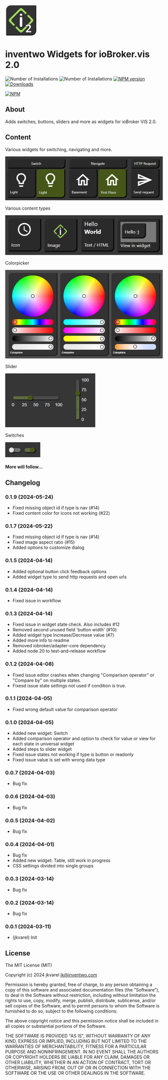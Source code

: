 ![Logo](admin/vis-2-widgets-inventwo.png)
# inventwo Widgets for ioBroker.vis 2.0

![Number of Installations](http://iobroker.live/badges/vis-2-widgets-inventwo-installed.svg) 
![Number of Installations](http://iobroker.live/badges/vis-2-widgets-inventwo-stable.svg) 
[![NPM version](http://img.shields.io/npm/v/iobroker.vis-2-widgets-inventwo.svg)](https://www.npmjs.com/package/iobroker.vis-2-widgets-inventwo)
[![Downloads](https://img.shields.io/npm/dm/iobroker.vis-2-widgets-inventwo.svg)](https://www.npmjs.com/package/iobroker.vis-2-widgets-inventwo)

[![NPM](https://nodei.co/npm/iobroker.vis-2-widgets-inventwo.png?downloads=true)](https://nodei.co/npm/iobroker.vis-2-widgets-inventwo/)

## About
Adds switches, buttons, sliders and more as widgets for ioBroker VIS 2.0.

## Content
Various widgets for switching, navigating and more.

![Vorschau Universal- & Multi-Widget](img/preview_universal_widget.png)

Various content types

![Vorschau Colorpicker](img/preview_content_types.png)

Colorpicker

![Vorschau Colorpicker](img/preview_colorpicker.png)

Slider

![Vorschau Colorpicker](img/preview_sliders.png)

Switches

![Vorschau Colorpicker](img/preview_switches.png)

#### More will follow...

## Changelog
<!--
    Placeholder for the next version (at the beginning of the line):
    ### **WORK IN PROGRESS**
-->
### 0.1.9 (2024-05-24)
* Fixed missing object id if type is nav (#14)
* Fixed content color for icons not working (#22)

### 0.1.7 (2024-05-22)
* Fixed missing object id if type is nav (#14)
* Fixed image aspect ratio (#15)
* Added options to customize dialog

### 0.1.5 (2024-04-14)
* Added optional button click feedback options
* Added widget type to send http requests and open urls

### 0.1.4 (2024-04-14)
* Fixed issue in workflow

### 0.1.3 (2024-04-14)
* Fixed issue in widget state check. Also includes #12
* Removed second unused field 'button width' (#10)
* Added widget type Increase/Decrease value (#7)
* Added more info to readme
* Removed iobroker/adapter-core dependency
* Added node 20 to test-and-release workflow

### 0.1.2 (2024-04-08)
* Fixed issue editor crashes when changing "Comparison operator" or "Compare by" on multiple states.
* Fixesd issue state settings not used if condition is true.

### 0.1.1 (2024-04-05)
* Fixed wrong default value for comparison operator

### 0.1.0 (2024-04-05)
* Added new widget: Switch
* Added comparison operator and option to check for value or view for each state in universal widget
* Added steps to slider widget
* Fixed issue states not working if type is button or readonly
* Fixed issue value is set with wrong data type

### 0.0.7 (2024-04-03)
* Bug fix

### 0.0.6 (2024-04-03)
* Bug fix

### 0.0.5 (2024-04-02)
* Bug fix

### 0.0.4 (2024-04-01)
* Bug fix
* Added new widget: Table, still work in progress
* CSS settings divided into single groups

### 0.0.3 (2024-03-14)
* Bug fix

### 0.0.2 (2024-03-14)
* Bug fix

### 0.0.1 (2024-03-11)
* (jkvarel) Init

## License
The MIT License (MIT)

Copyright (c) 2024 jkvarel <jk@inventwo.com>

Permission is hereby granted, free of charge, to any person obtaining a copy
of this software and associated documentation files (the "Software"), to deal
in the Software without restriction, including without limitation the rights
to use, copy, modify, merge, publish, distribute, sublicense, and/or sell
copies of the Software, and to permit persons to whom the Software is
furnished to do so, subject to the following conditions:

The above copyright notice and this permission notice shall be included in
all copies or substantial portions of the Software.

THE SOFTWARE IS PROVIDED "AS IS", WITHOUT WARRANTY OF ANY KIND, EXPRESS OR
IMPLIED, INCLUDING BUT NOT LIMITED TO THE WARRANTIES OF MERCHANTABILITY,
FITNESS FOR A PARTICULAR PURPOSE AND NONINFRINGEMENT. IN NO EVENT SHALL THE
AUTHORS OR COPYRIGHT HOLDERS BE LIABLE FOR ANY CLAIM, DAMAGES OR OTHER
LIABILITY, WHETHER IN AN ACTION OF CONTRACT, TORT OR OTHERWISE, ARISING FROM,
OUT OF OR IN CONNECTION WITH THE SOFTWARE OR THE USE OR OTHER DEALINGS IN
THE SOFTWARE.
